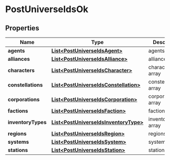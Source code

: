 
# PostUniverseIdsOk

## Properties
Name | Type | Description | Notes
------------ | ------------- | ------------- | -------------
**agents** | [**List&lt;PostUniverseIdsAgent&gt;**](PostUniverseIdsAgent.md) | agents array |  [optional]
**alliances** | [**List&lt;PostUniverseIdsAlliance&gt;**](PostUniverseIdsAlliance.md) | alliances array |  [optional]
**characters** | [**List&lt;PostUniverseIdsCharacter&gt;**](PostUniverseIdsCharacter.md) | characters array |  [optional]
**constellations** | [**List&lt;PostUniverseIdsConstellation&gt;**](PostUniverseIdsConstellation.md) | constellations array |  [optional]
**corporations** | [**List&lt;PostUniverseIdsCorporation&gt;**](PostUniverseIdsCorporation.md) | corporations array |  [optional]
**factions** | [**List&lt;PostUniverseIdsFaction&gt;**](PostUniverseIdsFaction.md) | factions array |  [optional]
**inventoryTypes** | [**List&lt;PostUniverseIdsInventoryType&gt;**](PostUniverseIdsInventoryType.md) | inventory_types array |  [optional]
**regions** | [**List&lt;PostUniverseIdsRegion&gt;**](PostUniverseIdsRegion.md) | regions array |  [optional]
**systems** | [**List&lt;PostUniverseIdsSystem&gt;**](PostUniverseIdsSystem.md) | systems array |  [optional]
**stations** | [**List&lt;PostUniverseIdsStation&gt;**](PostUniverseIdsStation.md) | stations array |  [optional]



